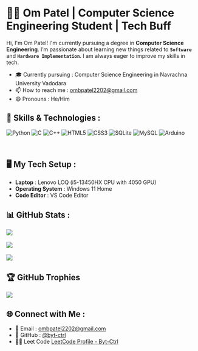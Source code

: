 # 👨‍💻 Om Patel | Computer Science Engineering Student | Tech Buff

Hi, I'm Om Patel! I'm currently pursuing a degree in **Computer Science Engineering**. I’m passionate about learning new things related to **`Software `** and **`Hardware Implementation`**. I am always eager to improve my skills in tech.

- 🎓 Currently pursuing : Computer Science Engineering in Navrachna University Vadodara
- 📫 How to reach me : ombpatel2202@gmail.com
- 😄 Pronouns : He/Him
  
## 📐 Skills & Technologies :
![Python](https://img.shields.io/badge/python-3670A0?style=for-the-badge&logo=python&logoColor=ffdd54)
![C](https://img.shields.io/badge/c-%2300599C.svg?style=for-the-badge&logo=c&logoColor=white)
![C++](https://img.shields.io/badge/c++-%2300599C.svg?style=for-the-badge&logo=c%2B%2B&logoColor=white)
![HTML5](https://img.shields.io/badge/html5-%23E34F26.svg?style=for-the-badge&logo=html5&logoColor=white)
![CSS3](https://img.shields.io/badge/css3-%231572B6.svg?style=for-the-badge&logo=css3&logoColor=white)
![SQLite](https://img.shields.io/badge/sqlite-%2307405e.svg?style=for-the-badge&logo=sqlite&logoColor=white)
![MySQL](https://img.shields.io/badge/mysql-4479A1.svg?style=for-the-badge&logo=mysql&logoColor=white)
![Arduino](https://img.shields.io/badge/-Arduino-00979D?style=for-the-badge&logo=Arduino&logoColor=white)

<br/>

## 🖥️ My Tech Setup :
- **Laptop** : Lenovo LOQ (i5-13450HX CPU with 4050 GPU)
- **Operating System** : Windows 11 Home
- **Code Editor** : VS Code Editor


## 📊 GitHub Stats :
![](https://github-readme-stats.vercel.app/api?username=byt-ctrl&theme=dark&hide_border=false&include_all_commits=false&count_private=false)<br/><br/>
![](https://nirzak-streak-stats.vercel.app/?user=byt-ctrl&theme=dark&hide_border=false)<br/><br/>
![](https://github-readme-stats.vercel.app/api/top-langs/?username=byt-ctrl&theme=dark&hide_border=false&include_all_commits=false&count_private=false&layout=compact)
<br/>
## 🏆 GitHub Trophies
![](https://github-profile-trophy.vercel.app/?username=byt-ctrl&theme=radical&no-frame=false&no-bg=true&margin-w=4)
<br/>
## 🌐 Connect with Me :
- 📧 Email : [ombpatel2202@gmail.com](mailto:ombpatel2202@gmail.com)
- 🐙 GitHub : [@byt-ctrl](https://github.com/byt-ctrl)
- 🧑‍💻 Leet Code [LeetCode Profile - Byt-Ctrl](https://leetcode.com/u/byt-ctrl/)


